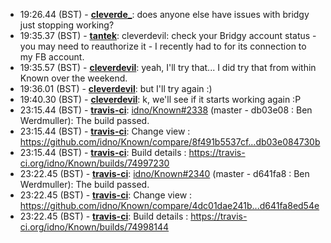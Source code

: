 * 19:26.44 (BST) - __[cleverde_](https://github.com/cleverde_)__: does anyone else have issues with bridgy just stopping working?
* 19:35.37 (BST) - __[tantek](https://github.com/tantek)__: cleverdevil: check your Bridgy account status - you may need to reauthorize it - I recently had to for its connection to my FB account.
* 19:35.57 (BST) - __[cleverdevil](https://github.com/cleverdevil)__: yeah, I'll try that... I did try that from within Known over the weekend.
* 19:36.01 (BST) - __[cleverdevil](https://github.com/cleverdevil)__: but I'll try again :)
* 19:40.30 (BST) - __[cleverdevil](https://github.com/cleverdevil)__: k, we'll see if it starts working again :P
* 23:15.44 (BST) - __[travis-ci](https://github.com/travis-ci)__: <a href="https://github.com/idno/Known/issues/2338">idno/Known#2338</a> (master - db03e08 : Ben Werdmuller): The build passed.
* 23:15.44 (BST) - __[travis-ci](https://github.com/travis-ci)__: Change view : https://github.com/idno/Known/compare/8f491b5537cf...db03e084730b
* 23:15.44 (BST) - __[travis-ci](https://github.com/travis-ci)__: Build details : https://travis-ci.org/idno/Known/builds/74997230
* 23:22.45 (BST) - __[travis-ci](https://github.com/travis-ci)__: <a href="https://github.com/idno/Known/issues/2340">idno/Known#2340</a> (master - d641fa8 : Ben Werdmuller): The build passed.
* 23:22.45 (BST) - __[travis-ci](https://github.com/travis-ci)__: Change view : https://github.com/idno/Known/compare/4dc01dae241b...d641fa8ed54e
* 23:22.45 (BST) - __[travis-ci](https://github.com/travis-ci)__: Build details : https://travis-ci.org/idno/Known/builds/74998144
